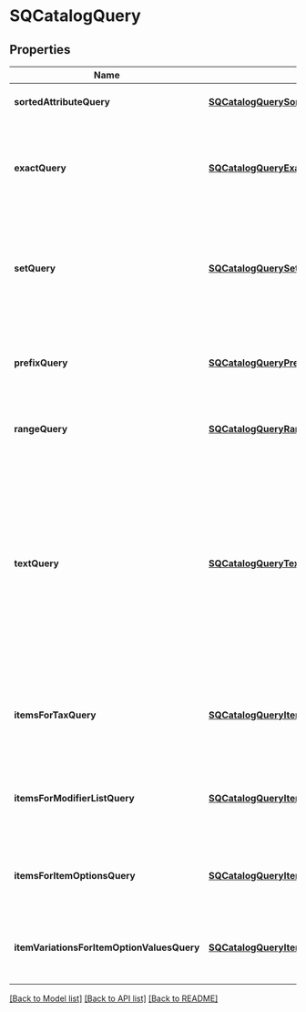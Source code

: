 # SQCatalogQuery

## Properties
Name | Type | Description | Notes
------------ | ------------- | ------------- | -------------
**sortedAttributeQuery** | [**SQCatalogQuerySortedAttribute***](SQCatalogQuerySortedAttribute.md) | A query expression to sort returned query result by the given attribute. | [optional] 
**exactQuery** | [**SQCatalogQueryExact***](SQCatalogQueryExact.md) | An exact query expression to return objects with attribute name and value matching the specified attribute name and value exactly. Value matching is case insensitive. | [optional] 
**setQuery** | [**SQCatalogQuerySet***](SQCatalogQuerySet.md) | A set query expression to return objects with attribute name and value matching the specified attribute name and any of the specified attribute values exactly. Value matching is case insensitive. | [optional] 
**prefixQuery** | [**SQCatalogQueryPrefix***](SQCatalogQueryPrefix.md) | A prefix query expression to return objects with attribute values that have a prefix matching the specified string value. Value matching is case insensitive. | [optional] 
**rangeQuery** | [**SQCatalogQueryRange***](SQCatalogQueryRange.md) | A range query expression to return objects with numeric values that lie in the specified range. | [optional] 
**textQuery** | [**SQCatalogQueryText***](SQCatalogQueryText.md) | A text query expression to return objects whose searchable attributes contain all of the given keywords, irrespective of their order. For example, if a &#x60;CatalogItem&#x60; contains custom attribute values of &#x60;{\&quot;name\&quot;: \&quot;t-shirt\&quot;}&#x60; and &#x60;{\&quot;description\&quot;: \&quot;Small, Purple\&quot;}&#x60;, the query filter of &#x60;{\&quot;keywords\&quot;: [\&quot;shirt\&quot;, \&quot;sma\&quot;, \&quot;purp\&quot;]}&#x60; returns this item. | [optional] 
**itemsForTaxQuery** | [**SQCatalogQueryItemsForTax***](SQCatalogQueryItemsForTax.md) | A query expression to return items that have any of the specified taxes (as identified by the corresponding &#x60;CatalogTax&#x60; object IDs) enabled. | [optional] 
**itemsForModifierListQuery** | [**SQCatalogQueryItemsForModifierList***](SQCatalogQueryItemsForModifierList.md) | A query expression to return items that have any of the given modifier list (as identified by the corresponding &#x60;CatalogModifierList&#x60;s IDs) enabled. | [optional] 
**itemsForItemOptionsQuery** | [**SQCatalogQueryItemsForItemOptions***](SQCatalogQueryItemsForItemOptions.md) | A query expression to return items that contains the specified item options (as identified the corresponding &#x60;CatalogItemOption&#x60; IDs). | [optional] 
**itemVariationsForItemOptionValuesQuery** | [**SQCatalogQueryItemVariationsForItemOptionValues***](SQCatalogQueryItemVariationsForItemOptionValues.md) | A query expression to return item variations (of the [CatalogItemVariation](https://developer.squareup.com/reference/square_2023-10-18/objects/CatalogItemVariation) type) that contain all of the specified &#x60;CatalogItemOption&#x60; IDs. | [optional] 

[[Back to Model list]](../README.md#documentation-for-models) [[Back to API list]](../README.md#documentation-for-api-endpoints) [[Back to README]](../README.md)


